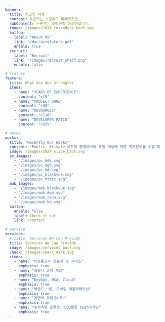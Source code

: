 ```yaml
---
banner:
  title: 최고의 미래
  content: 누군가는 소망하고 바래왔지만
  subContent: 누군가는 소망한걸 이루어냅니다.
  image: /images/2024_introduce_back.svg
  button:
    label: "About US"
    link: "/doc/acrofuture.pdf"
    enable: true
  recruit:
    label: "Recruit"
    link: "/images/recruit_shalf.png"
    enable: false

# feature
feature:
  title: What Are Our Strengths
  items:
    - name: "YEARS OF EXPERIENCE"
      content: "+15"
    - name: "PROJECT DONE"
      content: "+80"
    - name: "RESOURCES"
      content: "+110"
    - name: "DEVELOPER RATIO"
      content: "+92%"

# works
works:
  title: "Recently Our Works"
  content: "Public, Private 네트웍 환경에서의 특정 대상에 대한 위치정보를 수집 및 제공하고자 할 경우 LBS Solution을 이용하실 수 있습니다. 국가재난안전망사업에 도입된 솔루션은 성능과 안정성을 입증하였으며, 다양한 서비스환경을 고려한 Cross-platform을 지원하고 있습니다."
  image: /images/2024_slide_back.svg
  pc_images:
    - "/images/pc_hds.svg"
    - "/images/pc_dgb.svg"
    - "/images/pc_hd.svg"
    - "/images/pc_blackvue.svg"
    - "/images/pc_ktbiz.svg"
  mob_images:
    - "/images/mob_blackvue.svg"
    - "/images/mob_dgb.svg"
    - "/images/mob_reno.svg"
    - "/images/mob_hd.svg"
  button:
    enable: false
    label: Check it out
    link: /contact

# service
services:
  # title: Services We Can Provide
  title: Services We Can Provide
  image: /images/services_back.svg
  check: /images/check_dark.svg
  items:
    - name: "이동통신사 인프라 및 서비스"
      emphasis: true
    - name: "금융사 고객 채널"
      emphasis: true
    - name: "DevOps, MSA, Cloud"
      emphasis: true
    - name: "백엔드, 웹, 모바일 어플리케이션"
      emphasis: true
    - name: "자연어 처리(NLP)"
      emphasis: true
    - name: "위치측위 솔루션, CBS활용 Push마케팅"
      emphasis: true
---
```

